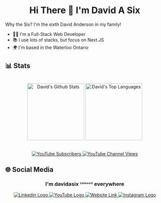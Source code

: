 <h1 align="center">Hi There 👋 I'm David A Six</h1>
<p>Why the Six? I'm the sixth David Anderson in my family!</p>
<ul>
  <li>👨‍💻 I'm a Full-Stack Web Developer</li>
  <li>📚 I use lots of stacks, but focus on Next.JS</li>
  <li>🌍 I'm based in the Waterloo Ontario</li>
</ul>

<h2>📊 Stats</h2>
<p align="center">
  <br />
  <a
    ><img
      alt="David's Github Stats"
      src="https://github-readme-stats.vercel.app/api?username=davidasix&theme=dark&hide_border=true&include_all_commits=true&count_private=true"
      height="180"
  /></a>
  <a
    ><img
      alt="David's Top Languages"
      src="https://github-readme-stats.vercel.app/api/top-langs/?username=davidasix&theme=dark&hide_border=true&include_all_commits=true&count_private=true&layout=compact"
      height="180"
  /></a>
  <br />
  <br />
</p>
<p align="center">
  <a href="https://www.youtube.com/@DavidASix" target="_blank">
    <img
      src="https://img.shields.io/youtube/channel/subscribers/UCQiVAedOFcCppJjemyFmC_g"
      alt="YouTube Subscribers"
    />
  </a>
  <a href="https://www.youtube.com/@DavidASix" target="_blank">
    <img
      src="https://img.shields.io/youtube/channel/views/UCQiVAedOFcCppJjemyFmC_g"
      alt="YouTube Channel Views"
    />
  </a>
</p>

<h2>🌐 Social Media</h2>
<h3 align="center">I'm davidasix <small>⁽ᵃˡᵐᵒˢᵗ⁾</small> everywhere</h3>
<p align="center">
  <a href="https://www.linkedin.com/in/davidasix/" target="_blank">
    <img
      src="https://img.shields.io/badge/in-linkedin-0077B5?style=for-the-badge&logoColor=FFFFFF"
      alt="Linkedin Logo"
    />
  </a>
  <a href="https://www.youtube.com/@DavidASix" target="_blank">
    <img
      src="https://img.shields.io/badge/-youtube-EF113B?style=for-the-badge&logo=YouTube&logoColor=FFFFFF"
      alt="YouTube Logo"
    />
  </a>
  <a href="https://www.davidasix.com" target="_blank">
    <img
      src="https://img.shields.io/badge/-website-542670?style=for-the-badge&logo=GNOMETerminal&logoColor=FFFFFF"
      alt="Website Link"
    />
  </a>
  <a href="https://www.instagram.com/davidasix/" target="_blank">
    <img
      src="https://img.shields.io/badge/-instagram-E4405F?style=for-the-badge&logo=Instagram&logoColor=FFFFFF"
      alt="Instagram Logo"
    />
  </a>
</p>
